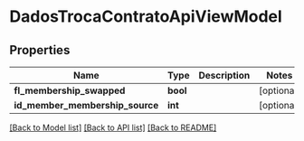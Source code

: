 # DadosTrocaContratoApiViewModel

## Properties
Name | Type | Description | Notes
------------ | ------------- | ------------- | -------------
**fl_membership_swapped** | **bool** |  | [optional] 
**id_member_membership_source** | **int** |  | [optional] 

[[Back to Model list]](../README.md#documentation-for-models) [[Back to API list]](../README.md#documentation-for-api-endpoints) [[Back to README]](../README.md)

